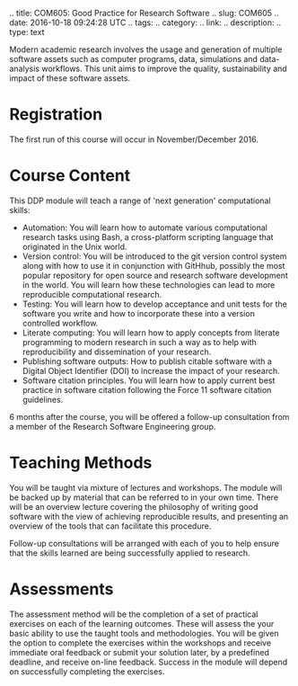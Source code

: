 .. title: COM605: Good Practice for Research Software
.. slug: COM605
.. date: 2016-10-18 09:24:28 UTC
.. tags:
.. category:
.. link:
.. description:
.. type: text

Modern academic research involves the usage and generation of multiple software assets such as computer programs, data, simulations and data-analysis workflows. This unit aims to improve the quality, sustainability and impact of these software assets.

# Registration

The first run of this course will occur in November/December 2016.

# Course Content

This DDP module will teach a range of 'next generation' computational skills:

* Automation: You will learn how to automate various computational research tasks using Bash, a cross-platform scripting language that originated in the Unix world.
* Version control: You will be introduced to the git version control system along with how to use it in conjunction with GitHhub, possibly the most popular repository for open source and research software development in the world. You will learn how these technologies can lead to more reproducible computational research.
* Testing: You will learn how to develop acceptance and unit tests for the software you write and how to incorporate these into a version controlled workflow.
* Literate computing: You will learn how to apply concepts from literate programming to modern research in such a way as to help with reproducibility and dissemination of your research.
* Publishing software outputs: How to publish citable software with a Digital Object Identifier (DOI) to increase the impact of your research.
* Software citation principles. You will learn how to apply current best practice in software citation following the Force 11 software citation guidelines.

6 months after the course, you will be offered a follow-up consultation from a member of the Research Software Engineering group.

# Teaching Methods

You will be taught via mixture of lectures and workshops. The module will be backed up by material that can be referred to in your own time. There will be an overview lecture covering the philosophy of writing good software with the view of achieving reproducible results, and presenting an overview of the tools that can facilitate this procedure.

Follow-up consultations will be arranged with each of you to help ensure that the skills learned are being successfully applied to research.

# Assessments

The assessment method will be the completion of a set of practical exercises on each of the learning outcomes. These will assess the your basic ability to use the taught tools and methodologies. You will be given the option to complete the exercises within the workshops and receive immediate oral feedback or submit your solution later, by a predefined deadline, and receive on-line feedback. Success in the module will depend on successfully completing the exercises.
